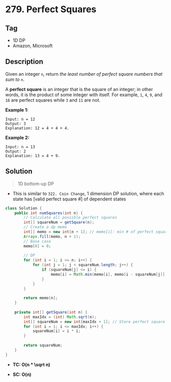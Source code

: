 # 279. Perfect Squares

## Tag

- 1D DP
- Amazon, Microsoft

## Description 

Given an integer `n`, return *the least number of perfect square numbers that sum to* `n`.

A **perfect square** is an integer that is the square of an integer; in other words, it is the product of some integer with itself. For example, `1`, `4`, `9`, and `16` are perfect squares while `3` and `11` are not.

 

**Example 1:**

```
Input: n = 12
Output: 3
Explanation: 12 = 4 + 4 + 4.
```

**Example 2:**

```
Input: n = 13
Output: 2
Explanation: 13 = 4 + 9.
```



## Solution

> 1D bottom-up DP

- This is similar to `322. Coin Change`, 1 dimension DP solution, where each state has [valid perfect square #] of dependent states



```java
class Solution {
    public int numSquares(int n) {
        // Calculate all possible perfect squares
      	int[] squareNum = getSquare(n);
        // Create a dp memo
        int[] memo = new int[n + 1]; // memo[i]: min # of perfect squares sum up to i
        Arrays.fill(memo, n + 1);
        // Base case
        memo[0] = 0;        
        
        // DP
        for (int i = 1; i <= n; i++) {
            for (int j = 1; j < squareNum.length; j++) {
                if (squareNum[j] <= i) {
                    memo[i] = Math.min(memo[i], memo[i - squareNum[j]] + 1);
                }
            }
        }
        
        return memo[n]; 
    }
  
  	private int[] getSquare(int n) {
      	int maxIdx = (int) Math.sqrt(n);
        int[] squareNum = new int[maxIdx + 1]; // Store perfect square values (one extra space for 0)
        for (int i = 1; i <= maxIdx; i++) {
            squareNum[i] = i * i;
        }
      	
      	return squareNum;
    }
}
```

- **TC: O(n * \sqrt n)**

- **SC: O(n)**